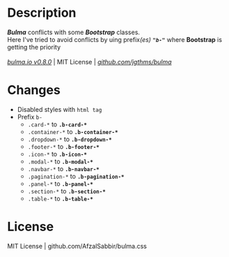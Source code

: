 # Description
<i><strong>Bulma</strong></i> conflicts with some <i><strong>Bootstrap</strong></i> classes.<br>
Here I've tried to avoid conflicts by uing prefix<i>(es)</i> <i><strong>`"b-"`</strong></i> where <strong>Bootstrap</strong> is getting the priority<br><br>
<a href="https://bulma.io"><i>bulma.io v0.8.0</i></a> | MIT License | <a href="https://github.com/jgthms/bulma"><i>github.com/jgthms/bulma</i></a>
# Changes
- Disabled styles with `html tag`
- Prefix `b-`
  - `.card-*`             to <strong>`.b-card-*`</strong>
  - `.container-*`        to <strong>`.b-container-*`</strong>
  - `.dropdown-*`         to <strong>`.b-dropdown-*`</strong>
  - `.footer-*`           to <strong>`.b-footer-*`</strong>
  - `.icon-*`             to <strong>`.b-icon-*`</strong>
  - `.modal-*`            to <strong>`.b-modal-*`</strong>
  - `.navbar-*`           to <strong>`.b-navbar-*`</strong>
  - `.pagination-*`       to <strong>`.b-pagination-*`</strong>
  - `.panel-*`            to <strong>`.b-panel-*`</strong>
  - `.section-*`          to <strong>`.b-section-*`</strong>
  - `.table-*`            to <strong>`.b-table-*`</strong>
  
# License
MIT License | github.com/AfzalSabbir/bulma.css

